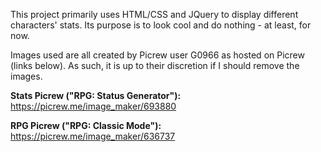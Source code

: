 This project primarily uses HTML/CSS and JQuery to display different characters' stats. Its purpose is to look cool and do nothing - at least, for now.

Images used are all created by Picrew user G0966 as hosted on Picrew (links below). As such, it is up to their discretion if I should remove the images.

<b>Stats Picrew ("RPG: Status Generator"):</b> https://picrew.me/image_maker/693880

<b>RPG Picrew ("RPG: Classic Mode"):</b> https://picrew.me/image_maker/636737

